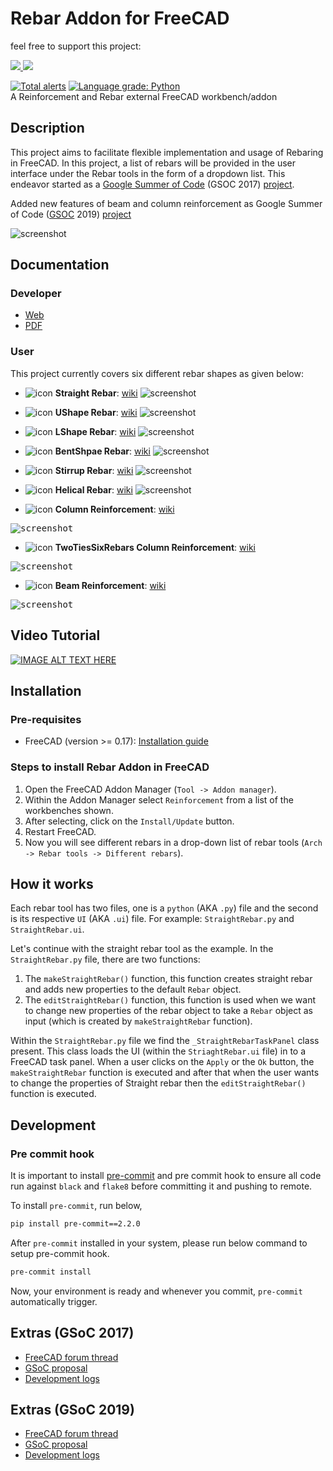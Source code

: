 # Rebar Addon for FreeCAD

feel free to support this project:  

<a href="https://patreon.com/amrit3701"><img src="https://img.shields.io/endpoint.svg?url=https%3A%2F%2Fshieldsio-patreon.herokuapp.com%2Famrit3701%2Fpledgesssss&style=for-the-badge" /> </a> <a href="https://patreon.com/amrit3701"><img src="https://img.shields.io/endpoint.svg?url=https%3A%2F%2Fpatreon-shieldsio.herokuapp.com%2Famrit3701&style=for-the-badge" /> </a>

[![Total alerts](https://img.shields.io/lgtm/alerts/g/amrit3701/FreeCAD-Reinforcement.svg?logo=lgtm&logoWidth=18)](https://lgtm.com/projects/g/amrit3701/FreeCAD-Reinforcement/alerts/) [![Language grade: Python](https://img.shields.io/lgtm/grade/python/g/amrit3701/FreeCAD-Reinforcement.svg?logo=lgtm&logoWidth=18)](https://lgtm.com/projects/g/amrit3701/FreeCAD-Reinforcement/context:python)  
A Reinforcement and Rebar external FreeCAD workbench/addon

## Description
This project aims to facilitate flexible implementation and usage of Rebaring in FreeCAD. In this project, a list of rebars will be provided in the user interface under the Rebar tools in the form of a dropdown list. This endeavor started as a [Google Summer of Code](https://en.wikipedia.org/wiki/Google_Summer_of_Code) (GSOC 2017) [project](https://summerofcode.withgoogle.com/archive/2017/projects/6536382147198976).

Added new features of beam and column reinforcement as Google Summer of Code ([GSOC](https://en.wikipedia.org/wiki/Google_Summer_of_Code) 2019) [project](https://summerofcode.withgoogle.com/projects/#4615685316018176)

![screenshot](http://i.imgur.com/r9b5l7K.jpg)

## Documentation
### Developer
* [Web](https://amrit3701.github.io/FreeCAD-Reinforcement/html/index.html)
* [PDF](https://amrit3701.github.io/FreeCAD-Reinforcement/latex/refman.pdf)

### User
This project currently covers six different rebar shapes as given below:

- ![icon](https://www.freecadweb.org/wiki/images/thumb/6/69/Arch_Rebar_Straight.png/32px-Arch_Rebar_Straight.png) **Straight Rebar**: [wiki](https://www.freecadweb.org/wiki/Arch_Rebar_Straight)
![screenshot](https://www.freecadweb.org/wiki/images/f/fd/StraightRebar.png)

- ![icon](https://www.freecadweb.org/wiki/images/thumb/4/4d/Arch_Rebar_UShape.png/32px-Arch_Rebar_UShape.png) **UShape Rebar**: [wiki](https://www.freecadweb.org/wiki/Arch_Rebar_UShape)
![screenshot](https://www.freecadweb.org/wiki/images/3/35/Footing_UShapeRebar.png)

- ![icon](https://www.freecadweb.org/wiki/images/thumb/3/38/Arch_Rebar_LShape.png/32px-Arch_Rebar_LShape.png) **LShape Rebar**: [wiki](https://www.freecadweb.org/wiki/Arch_Rebar_LShape)
![screenshot](https://www.freecadweb.org/wiki/images/1/10/LShapeRebarNew.png)

- ![icon](https://www.freecadweb.org/wiki/images/thumb/0/0b/Arch_Rebar_BentShape.png/32px-Arch_Rebar_BentShape.png) **BentShpae Rebar**: [wiki](https://www.freecadweb.org/wiki/Arch_Rebar_BentShape)
![screenshot](https://www.freecadweb.org/wiki/images/e/e3/BentShapeRebar.png)

- ![icon](https://www.freecadweb.org/wiki/images/thumb/e/ef/Arch_Rebar_Stirrup.png/32px-Arch_Rebar_Stirrup.png) **Stirrup Rebar**: [wiki](https://www.freecadweb.org/wiki/Arch_Rebar_Stirrup)
![screenshot](https://www.freecadweb.org/wiki/images/9/9b/Stirrup.png)

- ![icon](https://www.freecadweb.org/wiki/images/thumb/c/c9/Arch_Rebar_Helical.png/32px-Arch_Rebar_Helical.png) **Helical Rebar**: [wiki](https://www.freecadweb.org/wiki/Arch_Rebar_Helical)
![screenshot](https://www.freecadweb.org/wiki/images/2/2f/HelicalRebar.png)

- ![icon](https://www.freecadweb.org/wiki/images/thumb/3/3b/Arch_Rebar_ColumnReinforcement.png/20px-Arch_Rebar_ColumnReinforcement.png) **Column Reinforcement**: [wiki](https://www.freecadweb.org/wiki/Arch_Rebar_ColumnReinforcement)

<kbd>![screenshot](https://www.freecadweb.org/wiki/images/3/3f/Arch_Rebar_ColumnReinforcement_example.png)</kbd>

- ![icon](https://www.freecadweb.org/wiki/images/thumb/3/3b/Arch_Rebar_ColumnReinforcement.png/20px-Arch_Rebar_ColumnReinforcement.png) **TwoTiesSixRebars Column Reinforcement**: [wiki](https://www.freecadweb.org/wiki/Arch_Rebar_ColumnReinforcement_TwoTiesSixRebars)

<kbd>![screenshot](https://www.freecadweb.org/wiki/images/c/ce/Arch_Rebar_ColumnReinforcement_TwoTies_example.png)</kbd>

- ![icon](https://www.freecadweb.org/wiki/images/thumb/0/02/Arch_Rebar_BeamReinforcement.png/30px-Arch_Rebar_BeamReinforcement.png) **Beam Reinforcement**: [wiki](https://www.freecadweb.org/wiki/Arch_Rebar_BeamReinforcement)

<kbd>![screenshot](https://www.freecadweb.org/wiki/images/4/42/Arch_Rebar_BeamReinforcement_example.png)</kbd>

## Video Tutorial
[![IMAGE ALT TEXT HERE](http://i.imgur.com/ZQGCQoe.png)](https://www.youtube.com/watch?v=BYQQjEKmx5E&t=1435s)


## Installation

### Pre-requisites
- FreeCAD (version >= 0.17): [Installation guide](https://www.freecadweb.org/wiki/Installing)
 
### Steps to install Rebar Addon in FreeCAD
1. Open the FreeCAD Addon Manager (`Tool -> Addon manager`).
2. Within the Addon Manager select `Reinforcement` from a list of the workbenches shown.
3. After selecting, click on the `Install/Update` button.
4. Restart FreeCAD.
5. Now you will see different rebars in a drop-down list of rebar tools (`Arch -> Rebar tools -> Different rebars`).

## How it works
Each rebar tool has two files, one is a `python` (AKA `.py`) file and the second is its respective `UI` (AKA `.ui`) file. For example: ```StraightRebar.py``` and `StraightRebar.ui`. 

Let's continue with the straight rebar tool as the example. In the `StraightRebar.py` file, there are two functions:   
1. The `makeStraightRebar()` function, this function creates straight rebar and adds new properties to the default `Rebar` object. 
2. The `editStraightRebar()` function, this function is used when we want to change new properties of the rebar object to take a `Rebar` object as input (which is created by `makeStraightRebar` function). 

Within the `StraightRebar.py` file we find the `_StraightRebarTaskPanel` class present. This class loads the UI (within the `StriaghtRebar.ui` file) in to a FreeCAD task panel. When a user clicks on the `Apply` or the `Ok` button, the `makeStraightRebar` function is executed and after that when the user wants to change the properties of Straight rebar then the `editStraightRebar()` function is executed.


## Development

### Pre commit hook

It is important to install [pre-commit](https://pre-commit.com) and pre commit
hook to ensure all code run against `black` and `flake8` before committing it 
and pushing to remote.

To install `pre-commit`, run below,

```bash
pip install pre-commit==2.2.0
```

After `pre-commit` installed in your system, please run below command to setup pre-commit hook.

```bash
pre-commit install
```

Now, your environment is ready and whenever you commit, `pre-commit` automatically trigger.


## Extras (GSoC 2017)
- [FreeCAD forum thread](https://forum.freecadweb.org/viewtopic.php?f=8&t=22760)
- [GSoC proposal](https://brlcad.org/wiki/User:Amritpal_singh/gsoc_proposal)
- [Development logs](https://brlcad.org/wiki/User:Amritpal_singh/GSoC17/logs)

## Extras (GSoC 2019)
- [FreeCAD forum thread](https://forum.freecadweb.org/viewtopic.php?f=8&t=35077)
- [GSoC proposal](https://www.freecadweb.org/wiki/User:Suraj_Dadral/gsoc_proposal)
- [Development logs](https://www.freecadweb.org/wiki/User:Suraj_Dadral/GSoC19/logs)

